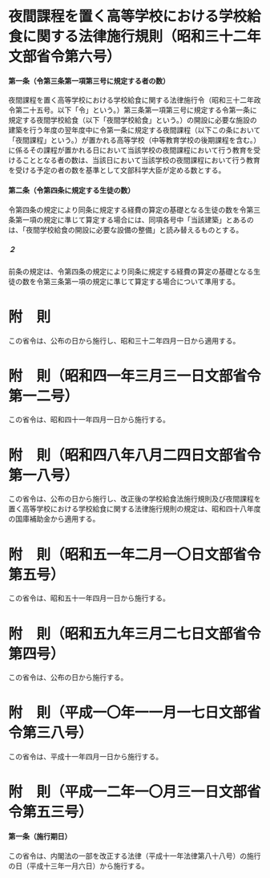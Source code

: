 # 夜間課程を置く高等学校における学校給食に関する法律施行規則（昭和三十二年文部省令第六号）
#### 第一条（令第三条第一項第三号に規定する者の数）
夜間課程を置く高等学校における学校給食に関する法律施行令（昭和三十二年政令第二十五号。以下「令」という。）第三条第一項第三号に規定する令第一条に規定する夜間学校給食（以下「夜間学校給食」という。）の開設に必要な施設の建築を行う年度の翌年度中に令第一条に規定する夜間課程（以下この条において「夜間課程」という。）が置かれる高等学校（中等教育学校の後期課程を含む。）に係るその課程が置かれる日において当該学校の夜間課程において行う教育を受けることとなる者の数は、当該日において当該学校の夜間課程において行う教育を受ける予定の者の数を基準として文部科学大臣が定める数とする。
#### 第二条（令第四条に規定する生徒の数）
令第四条の規定により同条に規定する経費の算定の基礎となる生徒の数を令第三条第一項の規定に準じて算定する場合には、同項各号中「当該建築」とあるのは、「夜間学校給食の開設に必要な設備の整備」と読み替えるものとする。
##### ２
前条の規定は、令第四条の規定により同条に規定する経費の算定の基礎となる生徒の数を令第三条第一項の規定に準じて算定する場合について準用する。
# 附　則
この省令は、公布の日から施行し、昭和三十二年四月一日から適用する。
# 附　則（昭和四一年三月三一日文部省令第一二号）
この省令は、昭和四十一年四月一日から施行する。
# 附　則（昭和四八年八月二四日文部省令第一八号）
この省令は、公布の日から施行し、改正後の学校給食法施行規則及び夜間課程を置く高等学校における学校給食に関する法律施行規則の規定は、昭和四十八年度の国庫補助金から適用する。
# 附　則（昭和五一年二月一〇日文部省令第五号）
この省令は、昭和五十一年四月一日から施行する。
# 附　則（昭和五九年三月二七日文部省令第四号）
この省令は、公布の日から施行する。
# 附　則（平成一〇年一一月一七日文部省令第三八号）
この省令は、平成十一年四月一日から施行する。
# 附　則（平成一二年一〇月三一日文部省令第五三号）
#### 第一条（施行期日）
この省令は、内閣法の一部を改正する法律（平成十一年法律第八十八号）の施行の日（平成十三年一月六日）から施行する。
